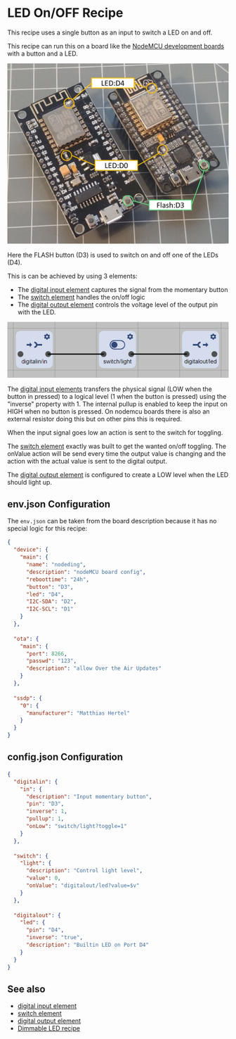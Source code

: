 # LED On/OFF Recipe

This recipe uses a single button as an input to switch a LED on and off.

This recipe can run this on a board like the [NodeMCU development boards](/boards/nodemcu)
with a button and a LED.

![NodeMCU with LED and Button](/recipes/led.jpg)

Here the FLASH button (D3) is used to switch on and off one of the LEDs (D4).

This is can be achieved by using 3 elements:

* The [digital input element](/elements/digitalin.md) captures the signal from the momentary button
* The [switch element](/elements/switch.md) handles the on/off logic
* The [digital output element](/elements/digitalout.md) controls the voltage level of the output pin with the LED.

![Elements used in led recipe](/recipes/ledflow.png)

The [digital input elements](/elements/digitalin.md) transfers the physical signal (LOW when the button in pressed) to a logical level (1 when the button is pressed) using the "inverse" property with 1.
The internal pullup is enabled to keep the input on HIGH when no button is pressed. On nodemcu boards there is also an external resistor doing this but on other pins this is required.

When the input signal goes low an action is sent to the switch for toggling.

The [switch element](/elements/switch.md) exactly was built to get the wanted on/off toggling. 
The onValue action will be send every time the output value is changing and the action with the actual value is sent to the digital output.

The [digital output element](/elements/digitalout.md) is configured to create a LOW level when the LED should light up.


## env.json Configuration

The `env.json` can be taken from the board description because it has no special logic for this recipe:

```JSON
{
  "device": {
    "main": {
      "name": "nodeding",
      "description": "nodeMCU board config",
      "reboottime": "24h",
      "button": "D3",
      "led": "D4",
      "I2C-SDA": "D2",
      "I2C-SCL": "D1"
    }
  },

  "ota": {
    "main": {
      "port": 8266,
      "passwd": "123",
      "description": "allow Over the Air Updates"
    }
  },

  "ssdp": {
    "0": {
      "manufacturer": "Matthias Hertel"
    }
  }
}
```


## config.json Configuration

```JSON
{
  "digitalin": {
    "in": {
      "description": "Input momentary button",
      "pin": "D3",
      "inverse": 1,
      "pullup": 1,
      "onLow": "switch/light?toggle=1"
    }
  },

  "switch": {
    "light": {
      "description": "Control light level",
      "value": 0,
      "onValue": "digitalout/led?value=$v"
    }
  },

  "digitalout": {
    "led": {
      "pin": "D4",
      "inverse": "true",
      "description": "Builtin LED on Port D4"
    }
  }
}
```

## See also

* [digital input element](/elements/digitalin.md)
* [switch element](/elements/switch.md)
* [digital output element](/elements/digitalout.md)
* [Dimmable LED recipe](/recipes/leddim.md)
